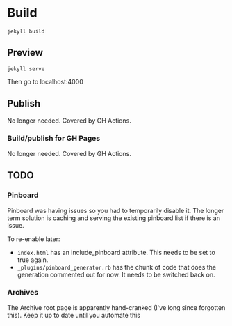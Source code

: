 # Build #

`jekyll build`

## Preview ##

`jekyll serve`

Then go to localhost:4000

## Publish ##

No longer needed. Covered by GH Actions.

### Build/publish for GH Pages

No longer needed. Covered by GH Actions.


## TODO ##

### Pinboard

Pinboard was having issues so you had to temporarily disable it. The longer term solution is caching and serving the existing pinboard list if there is an issue.

To re-enable later:

* `index.html` has an include_pinboard attribute. This needs to be set to true again.
* `_plugins/pinboard_generator.rb` has the chunk of code that does the generation commented out for now. It needs to be switched back on.

### Archives

The Archive root page is apparently hand-cranked (I've long since forgotten this). Keep it up to date until you automate this
